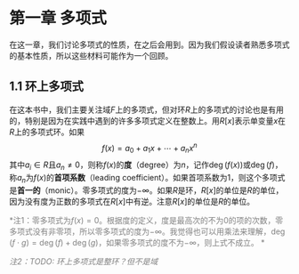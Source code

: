 # 第一章 多项式
在这一章，我们讨论多项式的性质，在之后会用到。因为我们假设读者熟悉多项式的基本性质，所以这些材料可能作为一个回顾。

## 1.1 环上多项式
在这本书中，我们主要关注域$F$上的多项式，但对环$R$上的多项式的讨论也是有用的，特别是因为在实践中遇到的许多多项式定义在整数上。用$R[x]$表示单变量$x$在$R$上的多项式环。如果
$$f(x)=a_0+a_1x+\cdots+a_nx^n$$
其中$a_i\in R$且$a_n\neq 0$，则称$f(x)$的**度**（degree）为$n$，记作$\deg(f(x))$或$\deg(f)$，称$a_n$为$f(x)$的**首项系数**（leading coefficient）。如果首项系数为1，则这个多项式是**首一的**（monic）。零多项式的度为$-\infty$。如果$R$是环，$R[x]$的单位是$R$的单位，因为没有度为正数的多项式在$R[x]$中有逆。注意$R[x]$的单位是$R$的单位。

<font color="grey">*注1：零多项式为$f(x)=0$。根据度的定义，度是最高次的不为0的项的次数，零多项式没有非零项，所以零多项式的度为$-\infty$。我觉得也可以用乘法来理解，$\deg(f\cdot g)=\deg(f)+\deg(g)$，如果零多项式的度不为$-\infty$，则上式不成立。
*</font>

<font color="grey">*注2：TODO: 环上多项式是整环？但不是域*</font>